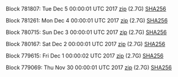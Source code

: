 Block 781807: Tue Dec  5 00:00:01 UTC 2017 [zip](https://transfer.sh/am0wV/bootstrap.dat.20171205.zip) (2.7G) [SHA256](https://transfer.sh/K7iI7/sha256.txt)

Block 781261: Mon Dec  4 00:00:01 UTC 2017 [zip](https://transfer.sh/nye0E/bootstrap.dat.20171204.zip) (2.7G) [SHA256](https://transfer.sh/y3JDF/sha256.txt)

Block 780715: Sun Dec  3 00:00:01 UTC 2017 [zip](https://transfer.sh/BHxqW/bootstrap.dat.20171203.zip) (2.7G) [SHA256](https://transfer.sh/zzrWC/sha256.txt)

Block 780167: Sat Dec  2 00:00:01 UTC 2017 [zip](https://transfer.sh/sZ9cu/bootstrap.dat.20171202.zip) (2.7G) [SHA256](https://transfer.sh/bATbW/sha256.txt)

Block 779615: Fri Dec  1 00:00:02 UTC 2017 [zip](https://transfer.sh/zdAn0/bootstrap.dat.20171201.zip) (2.7G) [SHA256](https://transfer.sh/oQD9w/sha256.txt)

Block 779069: Thu Nov 30 00:00:01 UTC 2017 [zip](https://transfer.sh/Udnz8/bootstrap.dat.20171130.zip) (2.7G) [SHA256](https://transfer.sh/vk5kY/sha256.txt)
